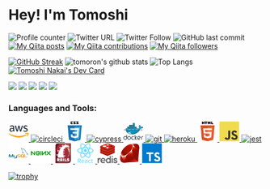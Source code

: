 # Hey! I'm Tomoshi

![Profile counter](https://komarev.com/ghpvc/?username=tomoron)
![Twitter URL](https://img.shields.io/twitter/url?style=social&url=https%3A%2F%2Ftwitter.com%2Ftomoshi_web)
![Twitter Follow](https://img.shields.io/twitter/follow/tomoshi_web?label=Follow&style=social)
![GitHub last commit](https://img.shields.io/github/last-commit/tomoron/coffee-oma)
[![My Qiita posts](https://qiita-badge.apiapi.app/s/tomoronn3/posts.svg)](http://qiita.com/tomoronn3)
[![My Qiita contributions](https://qiita-badge.apiapi.app/s/tomoronn3/contributions.svg)](http://qiita.com/tomoronn3)
[![My Qiita followers](https://qiita-badge.apiapi.app/s/tomoronn3/followers.svg)](http://qiita.com/tomoronn3)

[![GitHub Streak](http://github-readme-streak-stats.herokuapp.com?user=tomoron&theme=monokai&date_format=%5BY.%5Dn.j)](https://git.io/streak-stats)
![tomoron's github stats](https://github-readme-stats.vercel.app/api?username=tomoron&count_private=true&show_icons=true&theme=monokai)
![Top Langs](https://github-readme-stats.vercel.app/api/top-langs/?username=tomoron&theme=monokai)
<a href="https://app.daily.dev/tomoron"><img src="https://api.daily.dev/devcards/f4f2a9c6bb2f4b528aa0583914f48a45.png?r=31s" width="250" alt="Tomoshi Nakai's Dev Card"/></a>

[![](https://raw.githubusercontent.com/tomoron/tomoron/master/profile-summary-card-output/monokai/0-profile-details.svg)](https://github.com/vn7n24fzkq/github-profile-summary-cards)
[![](https://raw.githubusercontent.com/tomoron/tomoron/master/profile-summary-card-output/monokai/1-repos-per-language.svg)](https://github.com/vn7n24fzkq/github-profile-summary-cards) [![](https://raw.githubusercontent.com/tomoron/tomoron/master/profile-summary-card-output/monokai/2-most-commit-language.svg)](https://github.com/vn7n24fzkq/github-profile-summary-cards)
[![](https://raw.githubusercontent.com/tomoron/tomoron/master/profile-summary-card-output/monokai/3-stats.svg)](https://github.com/vn7n24fzkq/github-profile-summary-cards) [![](https://raw.githubusercontent.com/tomoron/tomoron/master/profile-summary-card-output/monokai/4-productive-time.svg)](https://github.com/vn7n24fzkq/github-profile-summary-cards)


<h3 align="left">Languages and Tools:</h3>
<p align="left"> <a href="https://aws.amazon.com" target="_blank"> <img src="https://raw.githubusercontent.com/devicons/devicon/master/icons/amazonwebservices/amazonwebservices-original-wordmark.svg" alt="aws" width="40" height="40"/> </a> <a href="https://circleci.com" target="_blank"> <img src="https://www.vectorlogo.zone/logos/circleci/circleci-icon.svg" alt="circleci" width="40" height="40"/> </a> <a href="https://www.w3schools.com/css/" target="_blank"> <img src="https://raw.githubusercontent.com/devicons/devicon/master/icons/css3/css3-original-wordmark.svg" alt="css3" width="40" height="40"/> </a> <a href="https://www.cypress.io" target="_blank"> <img src="https://raw.githubusercontent.com/simple-icons/simple-icons/6e46ec1fc23b60c8fd0d2f2ff46db82e16dbd75f/icons/cypress.svg" alt="cypress" width="40" height="40"/> </a> <a href="https://www.docker.com/" target="_blank"> <img src="https://raw.githubusercontent.com/devicons/devicon/master/icons/docker/docker-original-wordmark.svg" alt="docker" width="40" height="40"/> </a> <a href="https://git-scm.com/" target="_blank"> <img src="https://www.vectorlogo.zone/logos/git-scm/git-scm-icon.svg" alt="git" width="40" height="40"/> </a> <a href="https://heroku.com" target="_blank"> <img src="https://www.vectorlogo.zone/logos/heroku/heroku-icon.svg" alt="heroku" width="40" height="40"/> </a> <a href="https://www.w3.org/html/" target="_blank"> <img src="https://raw.githubusercontent.com/devicons/devicon/master/icons/html5/html5-original-wordmark.svg" alt="html5" width="40" height="40"/> </a> <a href="https://developer.mozilla.org/en-US/docs/Web/JavaScript" target="_blank"> <img src="https://raw.githubusercontent.com/devicons/devicon/master/icons/javascript/javascript-original.svg" alt="javascript" width="40" height="40"/> </a> <a href="https://jestjs.io" target="_blank"> <img src="https://www.vectorlogo.zone/logos/jestjsio/jestjsio-icon.svg" alt="jest" width="40" height="40"/> </a> <a href="https://www.mysql.com/" target="_blank"> <img src="https://raw.githubusercontent.com/devicons/devicon/master/icons/mysql/mysql-original-wordmark.svg" alt="mysql" width="40" height="40"/> </a> <a href="https://www.nginx.com" target="_blank"> <img src="https://raw.githubusercontent.com/devicons/devicon/master/icons/nginx/nginx-original.svg" alt="nginx" width="40" height="40"/> </a> <a href="https://rubyonrails.org" target="_blank"> <img src="https://raw.githubusercontent.com/devicons/devicon/master/icons/rails/rails-original-wordmark.svg" alt="rails" width="40" height="40"/> </a> <a href="https://reactjs.org/" target="_blank"> <img src="https://raw.githubusercontent.com/devicons/devicon/master/icons/react/react-original-wordmark.svg" alt="react" width="40" height="40"/> </a> <a href="https://redis.io" target="_blank"> <img src="https://raw.githubusercontent.com/devicons/devicon/master/icons/redis/redis-original-wordmark.svg" alt="redis" width="40" height="40"/> </a> <a href="https://www.ruby-lang.org/en/" target="_blank"> <img src="https://raw.githubusercontent.com/devicons/devicon/master/icons/ruby/ruby-original.svg" alt="ruby" width="40" height="40"/> </a> <a href="https://www.typescriptlang.org/" target="_blank"> <img src="https://raw.githubusercontent.com/devicons/devicon/master/icons/typescript/typescript-original.svg" alt="typescript" width="40" height="40"/> </a> </p>


[![trophy](https://github-profile-trophy.vercel.app/?username=tomoron)](https://github.com/tomoron/github-profile-trophy)

<!--
**tomoron/tomoron** is a ✨ _special_ ✨ repository because its `README.md` (this file) appears on your GitHub profile.
